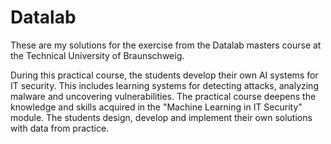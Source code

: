 # Datalab

These are my solutions for the exercise from the Datalab masters course at the Technical University of Braunschweig.

During this practical course, the students develop their own AI systems for IT security. This includes learning systems for detecting attacks, 
analyzing malware and uncovering vulnerabilities. The practical course deepens the knowledge and skills acquired in the "Machine Learning in 
IT Security" module. The students design, develop and implement their own solutions with data from practice. 
